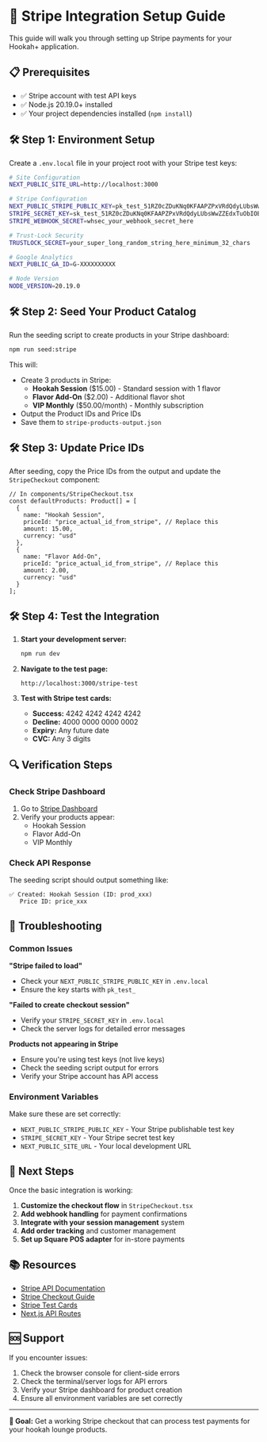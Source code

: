 # 🚀 Stripe Integration Setup Guide

This guide will walk you through setting up Stripe payments for your Hookah+ application.

## 📋 Prerequisites

- ✅ Stripe account with test API keys
- ✅ Node.js 20.19.0+ installed
- ✅ Your project dependencies installed (`npm install`)

## 🛠️ Step 1: Environment Setup

Create a `.env.local` file in your project root with your Stripe test keys:

```bash
# Site Configuration
NEXT_PUBLIC_SITE_URL=http://localhost:3000

# Stripe Configuration
NEXT_PUBLIC_STRIPE_PUBLIC_KEY=pk_test_51RZ0cZDuKNq0KFAAPZPxVRdQdyLUbsWwZZEdxTuObIOB9msGFgSKwdRQFEz0ecEnvLp9mfTda3JMSBYukhmMUQSl00RzwEJHfK
STRIPE_SECRET_KEY=sk_test_51RZ0cZDuKNq0KFAAPZPxVRdQdyLUbsWwZZEdxTuObIOB9msGFgSKwdRQFEz0ecEnvLp9mfTda3JMSBYukhmMUQSl00RzwEJHfK
STRIPE_WEBHOOK_SECRET=whsec_your_webhook_secret_here

# Trust-Lock Security
TRUSTLOCK_SECRET=your_super_long_random_string_here_minimum_32_chars

# Google Analytics
NEXT_PUBLIC_GA_ID=G-XXXXXXXXXX

# Node Version
NODE_VERSION=20.19.0
```

## 🛠️ Step 2: Seed Your Product Catalog

Run the seeding script to create products in your Stripe dashboard:

```bash
npm run seed:stripe
```

This will:
- Create 3 products in Stripe:
  - **Hookah Session** ($15.00) - Standard session with 1 flavor
  - **Flavor Add-On** ($2.00) - Additional flavor shot
  - **VIP Monthly** ($50.00/month) - Monthly subscription
- Output the Product IDs and Price IDs
- Save them to `stripe-products-output.json`

## 🛠️ Step 3: Update Price IDs

After seeding, copy the Price IDs from the output and update the `StripeCheckout` component:

```tsx
// In components/StripeCheckout.tsx
const defaultProducts: Product[] = [
  {
    name: "Hookah Session",
    priceId: "price_actual_id_from_stripe", // Replace this
    amount: 15.00,
    currency: "usd"
  },
  {
    name: "Flavor Add-On", 
    priceId: "price_actual_id_from_stripe", // Replace this
    amount: 2.00,
    currency: "usd"
  }
];
```

## 🛠️ Step 4: Test the Integration

1. **Start your development server:**
   ```bash
   npm run dev
   ```

2. **Navigate to the test page:**
   ```
   http://localhost:3000/stripe-test
   ```

3. **Test with Stripe test cards:**
   - **Success:** 4242 4242 4242 4242
   - **Decline:** 4000 0000 0000 0002
   - **Expiry:** Any future date
   - **CVC:** Any 3 digits

## 🔍 Verification Steps

### Check Stripe Dashboard
1. Go to [Stripe Dashboard](https://dashboard.stripe.com/test/products)
2. Verify your products appear:
   - Hookah Session
   - Flavor Add-On  
   - VIP Monthly

### Check API Response
The seeding script should output something like:
```
✅ Created: Hookah Session (ID: prod_xxx)
   Price ID: price_xxx
```

## 🚨 Troubleshooting

### Common Issues

**"Stripe failed to load"**
- Check your `NEXT_PUBLIC_STRIPE_PUBLIC_KEY` in `.env.local`
- Ensure the key starts with `pk_test_`

**"Failed to create checkout session"**
- Verify your `STRIPE_SECRET_KEY` in `.env.local`
- Check the server logs for detailed error messages

**Products not appearing in Stripe**
- Ensure you're using test keys (not live keys)
- Check the seeding script output for errors
- Verify your Stripe account has API access

### Environment Variables

Make sure these are set correctly:
- `NEXT_PUBLIC_STRIPE_PUBLIC_KEY` - Your Stripe publishable test key
- `STRIPE_SECRET_KEY` - Your Stripe secret test key
- `NEXT_PUBLIC_SITE_URL` - Your local development URL

## 🔄 Next Steps

Once the basic integration is working:

1. **Customize the checkout flow** in `StripeCheckout.tsx`
2. **Add webhook handling** for payment confirmations
3. **Integrate with your session management** system
4. **Add order tracking** and customer management
5. **Set up Square POS adapter** for in-store payments

## 📚 Resources

- [Stripe API Documentation](https://stripe.com/docs/api)
- [Stripe Checkout Guide](https://stripe.com/docs/checkout)
- [Stripe Test Cards](https://stripe.com/docs/testing#cards)
- [Next.js API Routes](https://nextjs.org/docs/api-routes/introduction)

## 🆘 Support

If you encounter issues:
1. Check the browser console for client-side errors
2. Check the terminal/server logs for API errors
3. Verify your Stripe dashboard for product creation
4. Ensure all environment variables are set correctly

---

**🎯 Goal:** Get a working Stripe checkout that can process test payments for your hookah lounge products.
